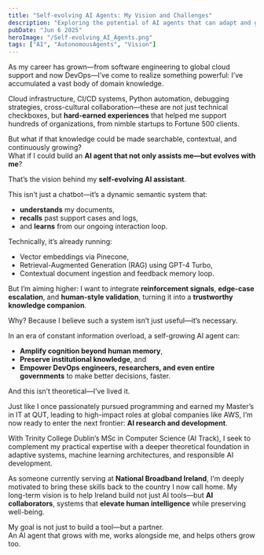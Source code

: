 ```yaml
---
title: "Self-evolving AI Agents: My Vision and Challenges"
description: "Exploring the potential of AI agents that can adapt and grow from usage—what I’ve built so far and what I hope to learn."
pubDate: "Jun 6 2025"
heroImage: "/Self-evolving_AI_Agents.png"
tags: ["AI", "AutonomousAgents", "Vision"]
---
```


As my career has grown—from software engineering to global cloud support and now DevOps—I’ve come to realize something powerful: I’ve accumulated a vast body of domain knowledge.

Cloud infrastructure, CI/CD systems, Python automation, debugging strategies, cross-cultural collaboration—these are not just technical checkboxes, but **hard-earned experiences** that helped me support hundreds of organizations, from nimble startups to Fortune 500 clients.

But what if that knowledge could be made searchable, contextual, and continuously growing?  
What if I could build an **AI agent that not only assists me—but evolves with me**?

That’s the vision behind my **self-evolving AI assistant**.

This isn’t just a chatbot—it’s a dynamic semantic system that:
- **understands** my documents,
- **recalls** past support cases and logs,
- and **learns** from our ongoing interaction loop.

Technically, it’s already running:
- Vector embeddings via Pinecone,
- Retrieval-Augmented Generation (RAG) using GPT-4 Turbo,
- Contextual document ingestion and feedback memory loop.

But I’m aiming higher: I want to integrate **reinforcement signals**, **edge-case escalation**, and **human-style validation**, turning it into a **trustworthy knowledge companion**.

Why? Because I believe such a system isn’t just useful—it’s necessary.

In an era of constant information overload, a self-growing AI agent can:
- **Amplify cognition beyond human memory**,
- **Preserve institutional knowledge**, and
- **Empower DevOps engineers, researchers, and even entire governments** to make better decisions, faster.

And this isn’t theoretical—I’ve lived it.

Just like I once passionately pursued programming and earned my Master’s in IT at QUT, leading to high-impact roles at global companies like AWS, I’m now ready to enter the next frontier: **AI research and development**.

With Trinity College Dublin’s MSc in Computer Science (AI Track), I seek to complement my practical expertise with a deeper theoretical foundation in adaptive systems, machine learning architectures, and responsible AI development.

As someone currently serving at **National Broadband Ireland**, I’m deeply motivated to bring these skills back to the country I now call home. My long-term vision is to help Ireland build not just AI tools—but **AI collaborators**, systems that **elevate human intelligence** while preserving well-being.

My goal is not just to build a tool—but a partner.  
An AI agent that grows with me, works alongside me, and helps others grow too.
